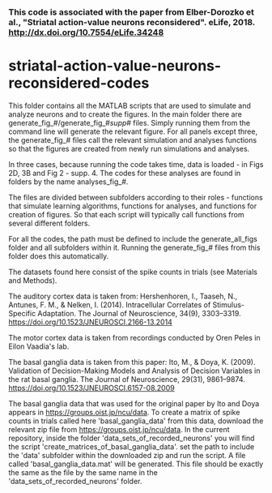 

### This code is associated with the paper from Elber-Dorozko et al., "Striatal action-value neurons reconsidered". eLife, 2018. http://dx.doi.org/10.7554/eLife.34248

# striatal-action-value-neurons-reconsidered-codes

This folder contains all the MATLAB scripts that are used to simulate and analyze neurons and to create the figures. 
In the main folder there are generate_fig_#/generate_fig_#_supp_# files. Simply running them from the command line will 
generate the relevant figure. For all panels except three, the generate_fig_# files call the relevant simulation and 
analyses functions so that the figures are created from newly run simulations and analyses.

In three cases, because running the code takes time, data is loaded - in Figs 2D, 3B and Fig 2 - supp. 4. 
The codes for these analyses are found in folders by the name analyses_fig_#.

The files are divided between subfolders according to their roles - functions that simulate learning algorithms, 
functions for analyses, and functions for creation of figures. So that each script will typically call functions from 
several different folders.

For all the codes, the path must be defined to include the generate_all_figs folder and all subfolders within it. Running the generate_fig_# files from this folder does this automatically.

The datasets found here consist of the spike counts in trials (see Materials and Methods). 


The auditory cortex data is taken from:
Hershenhoren, I., Taaseh, N., Antunes, F. M., & Nelken, I. (2014). Intracellular Correlates of Stimulus-Specific Adaptation. The Journal of Neuroscience, 34(9), 3303–3319. https://doi.org/10.1523/JNEUROSCI.2166-13.2014

The motor cortex data is taken from recordings conducted by Oren Peles in Eilon Vaadia's lab.

The basal ganglia data is taken from this paper:
Ito, M., & Doya, K. (2009). Validation of Decision-Making Models and Analysis of Decision Variables in the rat basal ganglia. The Journal of Neuroscience, 29(31), 9861–9874. https://doi.org/10.1523/JNEUROSCI.6157-08.2009

The basal ganglia data that was used for the original paper by Ito and Doya appears in https://groups.oist.jp/ncu/data.
To create a matrix of spike counts in trials called here 'basal_ganglia_data' from this data, download the relevant zip file from https://groups.oist.jp/ncu/data. In the current repository, inside the folder 'data_sets_of_recorded_neurons' you will find the script 'create_matrices_of_basal_ganglia_data'. set the path to include the 'data' subfolder within the downloaded zip and run the script. A file called 'basal_ganglia_data.mat' will be generated. This file should be exactly the same as the file by the same name in the 'data_sets_of_recorded_neurons' folder.


